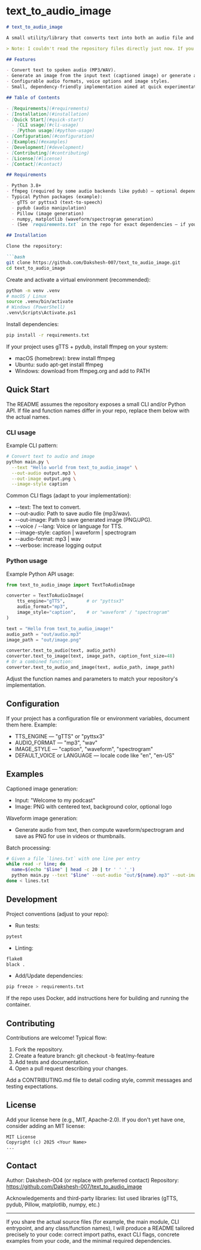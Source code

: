 # text_to_audio_image
```markdown
# text_to_audio_image

A small utility/library that converts text into both an audio file and a companion image. The project provides an easy way to go from plain text to spoken audio (MP3/WAV) and a visual representation (captioned image or waveform/spectrogram), suitable for demos, accessibility, content creation, or learning projects.

> Note: I couldn't read the repository files directly just now. If you share the main source files (or grant read access), I can tailor this README precisely to match the actual API, CLI flags, examples and requirements in your code. Below is a complete, ready-to-use README template you can drop into your repo and adjust if needed.

## Features

- Convert text to spoken audio (MP3/WAV).
- Generate an image from the input text (captioned image) or generate a waveform/spectrogram image from the audio.
- Configurable audio formats, voice options and image styles.
- Small, dependency-friendly implementation aimed at quick experimentation.

## Table of Contents

- [Requirements](#requirements)
- [Installation](#installation)
- [Quick Start](#quick-start)
  - [CLI usage](#cli-usage)
  - [Python usage](#python-usage)
- [Configuration](#configuration)
- [Examples](#examples)
- [Development](#development)
- [Contributing](#contributing)
- [License](#license)
- [Contact](#contact)

## Requirements

- Python 3.8+
- ffmpeg (required by some audio backends like pydub) — optional depending on implementation
- Typical Python packages (example):
  - gTTS or pyttsx3 (text-to-speech)
  - pydub (audio manipulation)
  - Pillow (image generation)
  - numpy, matplotlib (waveform/spectrogram generation)
  - (See `requirements.txt` in the repo for exact dependencies — if you don't have one yet, consider adding one.)

## Installation

Clone the repository:

```bash
git clone https://github.com/Dakshesh-007/text_to_audio_image.git
cd text_to_audio_image
```

Create and activate a virtual environment (recommended):

```bash
python -m venv .venv
# macOS / Linux
source .venv/bin/activate
# Windows (PowerShell)
.venv\Scripts\Activate.ps1
```

Install dependencies:

```bash
pip install -r requirements.txt
```

If your project uses gTTS + pydub, install ffmpeg on your system:

- macOS (homebrew): brew install ffmpeg
- Ubuntu: sudo apt-get install ffmpeg
- Windows: download from ffmpeg.org and add to PATH

## Quick Start

The README assumes the repository exposes a small CLI and/or Python API. If file and function names differ in your repo, replace them below with the actual names.

### CLI usage

Example CLI pattern:

```bash
# Convert text to audio and image
python main.py \
  --text "Hello world from text_to_audio_image" \
  --out-audio output.mp3 \
  --out-image output.png \
  --image-style caption
```

Common CLI flags (adapt to your implementation):

- --text: The text to convert.
- --out-audio: Path to save audio file (mp3/wav).
- --out-image: Path to save generated image (PNG/JPG).
- --voice / --lang: Voice or language for TTS.
- --image-style: caption | waveform | spectrogram
- --audio-format: mp3 | wav
- --verbose: increase logging output

### Python usage

Example Python API usage:

```python
from text_to_audio_image import TextToAudioImage

converter = TextToAudioImage(
    tts_engine="gTTS",        # or "pyttsx3"
    audio_format="mp3",
    image_style="caption",    # or "waveform" / "spectrogram"
)

text = "Hello from text_to_audio_image!"
audio_path = "out/audio.mp3"
image_path = "out/image.png"

converter.text_to_audio(text, audio_path)
converter.text_to_image(text, image_path, caption_font_size=48)
# Or a combined function:
converter.text_to_audio_and_image(text, audio_path, image_path)
```

Adjust the function names and parameters to match your repository's implementation.

## Configuration

If your project has a configuration file or environment variables, document them here. Example:

- TTS_ENGINE — "gTTS" or "pyttsx3"
- AUDIO_FORMAT — "mp3", "wav"
- IMAGE_STYLE — "caption", "waveform", "spectrogram"
- DEFAULT_VOICE or LANGUAGE — locale code like "en", "en-US"

## Examples

Captioned image generation:

- Input: "Welcome to my podcast"
- Image: PNG with centered text, background color, optional logo

Waveform image generation:

- Generate audio from text, then compute waveform/spectrogram and save as PNG for use in videos or thumbnails.

Batch processing:

```bash
# Given a file `lines.txt` with one line per entry
while read -r line; do
  name=$(echo "$line" | head -c 20 | tr ' ' '_')
  python main.py --text "$line" --out-audio "out/${name}.mp3" --out-image "out/${name}.png"
done < lines.txt
```

## Development

Project conventions (adjust to your repo):

- Run tests:

```bash
pytest
```

- Linting:

```bash
flake8
black .
```

- Add/Update dependencies:

```bash
pip freeze > requirements.txt
```

If the repo uses Docker, add instructions here for building and running the container.

## Contributing

Contributions are welcome! Typical flow:

1. Fork the repository.
2. Create a feature branch: git checkout -b feat/my-feature
3. Add tests and documentation.
4. Open a pull request describing your changes.

Add a CONTRIBUTING.md file to detail coding style, commit messages and testing expectations.

## License

Add your license here (e.g., MIT, Apache-2.0). If you don't yet have one, consider adding an MIT license:

```
MIT License
Copyright (c) 2025 <Your Name>
...
```

## Contact

Author: Dakshesh-004 (or replace with preferred contact)
Repository: https://github.com/Dakshesh-007/text_to_audio_image

Acknowledgements and third-party libraries: list used libraries (gTTS, pydub, Pillow, matplotlib, numpy, etc.)

---

If you share the actual source files (for example, the main module, CLI entrypoint, and any class/function names), I will produce a README tailored precisely to your code: correct import paths, exact CLI flags, concrete examples from your code, and the minimal required dependencies.

